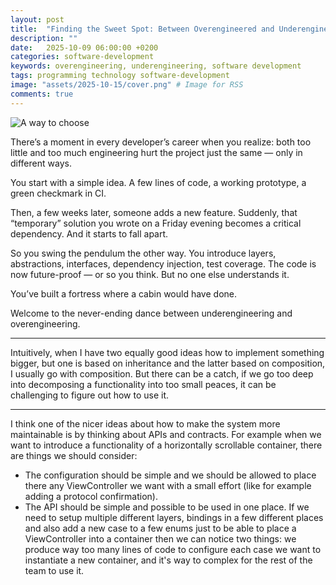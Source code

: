 ```yaml
---
layout: post
title:  "Finding the Sweet Spot: Between Overengineered and Underengineered Code"
description: ""
date:   2025-10-09 06:00:00 +0200
categories: software-development
keywords: overengineering, underengineering, software development
tags: programming technology software-development
image: "assets/2025-10-15/cover.png" # Image for RSS
comments: true
---
```


![A way to choose]({{site.url}}/assets/2025-10-15/cover.webp)

There’s a moment in every developer’s career when you realize: both too little and too much engineering hurt the project just the same — only in different ways.

You start with a simple idea. A few lines of code, a working prototype, a green checkmark in CI.

Then, a few weeks later, someone adds a new feature. Suddenly, that “temporary” solution you wrote on a Friday evening becomes a critical dependency.
And it starts to fall apart.

So you swing the pendulum the other way. You introduce layers, abstractions, interfaces, dependency injection, test coverage. The code is now future-proof — or so you think. But no one else understands it.

You’ve built a fortress where a cabin would have done.

Welcome to the never-ending dance between underengineering and overengineering.

---

Intuitively, when I have two equally good ideas how to implement something bigger, but one is based on inheritance and the latter based on composition, I usually go with composition. But there can be a catch, if we go too deep into decomposing a functionality into too small peaces, it can be challenging to figure out how to use it. 

---

I think one of the nicer ideas about how to make the system more maintainable is by thinking about APIs and contracts. For example when we want to introduce a functionality of a horizontally scrollable container, there are things we should consider:
- The configuration should be simple and we should be allowed to place there any ViewController we want with a small effort (like for example adding a protocol confirmation).
- The API should be simple and possible to be used in one place. If we need to setup multiple different layers, bindings in a few different places and also add a new case to a few enums just to be able to place a ViewController into a container then we can notice two things: we produce way too many lines of code to configure each case we want to instantiate a new container, and it's way to complex for the rest of the team to use it.

